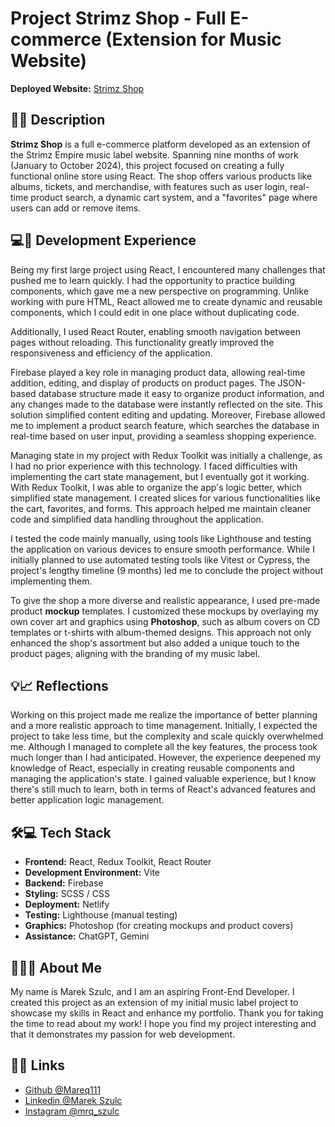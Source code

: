 # Project Strimz Shop - Full E-commerce (Extension for Music Website)

**Deployed Website:** [Strimz Shop](https://strimz-shop.netlify.app/)

## 🛒🎶 Description

**Strimz Shop** is a full e-commerce platform developed as an extension of the Strimz Empire music label website. Spanning nine months of work (January to October 2024), this project focused on creating a fully functional online store using React. The shop offers various products like albums, tickets, and merchandise, with features such as user login, real-time product search, a dynamic cart system, and a "favorites" page where users can add or remove items.

## 💻🔧 Development Experience

Being my first large project using React, I encountered many challenges that pushed me to learn quickly. I had the opportunity to practice building components, which gave me a new perspective on programming. Unlike working with pure HTML, React allowed me to create dynamic and reusable components, which I could edit in one place without duplicating code.

Additionally, I used React Router, enabling smooth navigation between pages without reloading. This functionality greatly improved the responsiveness and efficiency of the application.

Firebase played a key role in managing product data, allowing real-time addition, editing, and display of products on product pages. The JSON-based database structure made it easy to organize product information, and any changes made to the database were instantly reflected on the site. This solution simplified content editing and updating. Moreover, Firebase allowed me to implement a product search feature, which searches the database in real-time based on user input, providing a seamless shopping experience.

Managing state in my project with Redux Toolkit was initially a challenge, as I had no prior experience with this technology. I faced difficulties with implementing the cart state management, but I eventually got it working. With Redux Toolkit, I was able to organize the app's logic better, which simplified state management. I created slices for various functionalities like the cart, favorites, and forms. This approach helped me maintain cleaner code and simplified data handling throughout the application.

I tested the code mainly manually, using tools like Lighthouse and testing the application on various devices to ensure smooth performance. While I initially planned to use automated testing tools like Vitest or Cypress, the project's lengthy timeline (9 months) led me to conclude the project without implementing them.

To give the shop a more diverse and realistic appearance, I used pre-made product **mockup** templates. I customized these mockups by overlaying my own cover art and graphics using **Photoshop**, such as album covers on CD templates or t-shirts with album-themed designs. This approach not only enhanced the shop's assortment but also added a unique touch to the product pages, aligning with the branding of my music label.

## 💡📈  Reflections

Working on this project made me realize the importance of better planning and a more realistic approach to time management. Initially, I expected the project to take less time, but the complexity and scale quickly overwhelmed me. Although I managed to complete all the key features, the process took much longer than I had anticipated. However, the experience deepened my knowledge of React, especially in creating reusable components and managing the application's state. I gained valuable experience, but I know there's still much to learn, both in terms of React's advanced features and better application logic management.

## 🛠️💻  Tech Stack

- **Frontend:** React, Redux Toolkit, React Router
- **Development Environment:** Vite
- **Backend:** Firebase
- **Styling:** SCSS / CSS
- **Deployment:** Netlify
- **Testing:** Lighthouse (manual testing)
- **Graphics:** Photoshop (for creating mockups and product covers)
- **Assistance:** ChatGPT, Gemini

## 🙋‍♂️💼 About Me 

My name is Marek Szulc, and I am an aspiring Front-End Developer. I created this project as an extension of my initial music label project to showcase my skills in React and enhance my portfolio. Thank you for taking the time to read about my work! I hope you find my project interesting and that it demonstrates my passion for web development.

## 🔗🌐 Links

- [Github @Mareq111](https://github.com/Mareq111)
- [Linkedin @Marek Szulc](https://www.linkedin.com/in/marek-szulc-156307247/)
- [Instagram @mrq_szulc](https://www.instagram.com/mrq_szulc/)
